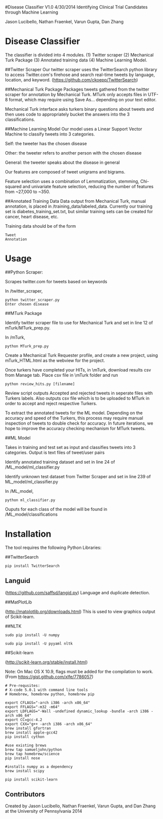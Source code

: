 #Disease Classifier V1.0 4/30/2014
Identifying Clinical Trial Candidates through Machine Learning

Jason Lucibello, Nathan Fraenkel, Varun Gupta, Dan Zhang


# Disease Classifier
The classifier is divided into 4 modules.
(1) Twitter scraper
(2) Mechanical Turk Package
(3) Annotated training data
(4) Machine Learning Model.

##Twitter Scraper
Our twitter scraper uses the TwitterSearch python library to access Twitter.com's firehose and search real-time tweets by language, location, and keyword. (https://github.com/ckoepp/TwitterSearch)

##Mechanical Turk Package
Packages tweets gathered from the twitter scraper for annotation by Mechanical Turk. MTurk only accepts files in UTF-8 format, which may require using Save As... depending on your text editor.

Mechanical Turk interface asks turkers binary questions about tweets and then uses code to appropriately bucket the answers into the 3 classifications.

##Machine Learning Model
Our model uses a Linear Support Vector Machine to classify tweets into 3 categories.


Self: the tweeter has the chosen disease

Other: the tweeter refers to another person with the chosen disease

General: the tweeter speaks about the disease in general



Our features are composed of tweet unigrams and bigrams.

Feature selection uses a combination of Lemmatization, stemming, Chi-squared and univariate feature selection, reducing the number of features from ~27,000 to ~350.

##Annotated Training Data
Data output from Mechanical Turk, manual annotation, is placed in /training_data/labeled_data. Currently our training set is diabetes_training_set.txt, but similar training sets can be created for cancer, heart disease, etc.

Training data should be of the form

	Tweet
	Annotation

# Usage
##Python Scraper: 

Scrapes twitter.com for tweets based on keywords

In /twitter_scraper, 

 	python twitter_scraper.py
	Enter chosen disease

##MTurk Package

Identify twitter scraper file to use for Mechanical Turk and set in line 12 of mTurk/MTurk_prep.py.

In /mTurk,

	python MTurk_prep.py

Create a Mechanical Turk Requester profile, and create a new project, using mTurk_HTML.html as the webview for the project.

Once turkers have completed your HITs, in \mTurk, download results csv from Manage tab. Place csv file in \mTurk folder and run

	python review_hits.py [filename]

Review script outputs Accepted and rejected tweets in seperate files with Turkers labels. Also outputs csv file which is to be uploaded to MTurk in order to accept and reject respective Turkers. 

To extract the annotated tweets for the ML model. Depending on the accuracy and speed of the Turkers, this process may require manual inspection of tweets to double check for accuracy. In future iterations, we hope to improve the accuracy checking mechanism for MTurk tweets.

##ML Model

Takes in training and test set as input and classifies tweets into 3 categories. Output is text files of tweet/user pairs

Identify annotated training dataset and set in line 24 of /ML_model/ml_classifier.py

Identify unknown test dataset from Twitter Scraper and set in line 239 of ML_model/ml_classifier.py

In /ML_model,

	python ml_classifier.py

Ouputs for each class of the model will be found in /ML_model/classifications

# Installation
The tool requires the following Python Libraries:

##TwitterSearch

	pip install TwitterSearch

## Languid

(https://github.com/saffsd/langid.py) Language and duplicate detection.

##MatPlotLib

(http://matplotlib.org/downloads.html) This is used to view graphics output of Scikit-learn.

##NLTK

	sudo pip install -U numpy
	
	sudo pip install -U pyyaml nltk

##Scikit-learn

(http://scikit-learn.org/stable/install.html)

Note: On Mac OS X 10.9, flags must be added for the compilation to work.
(From https://gist.github.com/xlfe/7786057)
	
	# Pre-requsites:
	# X-code 5.0.1 with command line tools
	# Homebrew, homebrew python, homebrew pip
	 
	export CFLAGS="-arch i386 -arch x86_64"
	export FFLAGS="-m32 -m64"
	export LDFLAGS="-Wall -undefined dynamic_lookup -bundle -arch i386 -arch x86_64"
	export CC=gcc-4.2
	export CXX="g++ -arch i386 -arch x86_64"
	brew install gfortran
	brew install apple-gcc42
	pip install cython
	 
	#use existing brews
	brew tap samueljohn/python
	brew tap homebrew/science
	pip install nose
	 
	#installs numpy as a dependency
	brew install scipy
	 
	pip install scikit-learn

## Contributors
Created by Jason Lucibello, Nathan Fraenkel, Varun Gupta, and Dan Zhang at the University of Pennsylvania 2014
